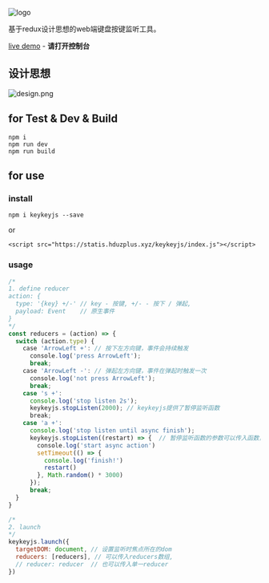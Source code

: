 ![logo](https://raw.githubusercontent.com/zjhch123/Keykey.JS/master/docs/logo.png)

基于redux设计思想的web端键盘按键监听工具。

[live demo](http://139.129.132.196/show/keykeyjs/) - **请打开控制台**

## 设计思想
![design.png](https://raw.githubusercontent.com/zjhch123/Keykey.JS/master/docs/design.png)

## for Test & Dev & Build
```
npm i
npm run dev
npm run build
```

## for use
### install
```
npm i keykeyjs --save
```
or
```
<script src="https://statis.hduzplus.xyz/keykeyjs/index.js"></script>
```

### usage
```javascript
/*
1. define reducer
action: {
  type: '{key} +/-' // key - 按键, +/- - 按下 / 弹起,
  payload: Event    // 原生事件
}
*/
const reducers = (action) => {
  switch (action.type) {
    case 'ArrowLeft +': // 按下左方向键，事件会持续触发
      console.log('press ArrowLeft');
      break;
    case 'ArrowLeft -': // 弹起左方向键，事件在弹起时触发一次
      console.log('not press ArrowLeft');
      break;
    case 's +':
      console.log('stop listen 2s');
      keykeyjs.stopListen(2000); // keykeyjs提供了暂停监听函数
      break;
    case 'a +':
      console.log('stop listen until async finish');
      keykeyjs.stopListen((restart) => {  // 暂停监听函数的参数可以传入函数，函数中包含默认参数restart，调用restart之后会继续开始监听
        console.log('start async action')
        setTimeout(() => {
          console.log('finish!')
          restart()
        }, Math.random() * 3000)
      });
      break;
  }
}

/*
2. launch
*/
keykeyjs.launch({
  targetDOM: document, // 设置监听时焦点所在的dom
  reducers: [reducers], // 可以传入reducers数组,
  // reducer: reducer  // 也可以传入单一reducer
})
```
